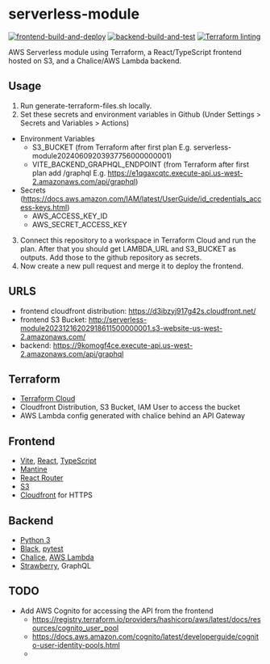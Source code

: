 # serverless-module
[![frontend-build-and-deploy](https://github.com/DustinAlandzes/serverless-serve-tensorflow-model/actions/workflows/frontend.yml/badge.svg)](https://github.com/DustinAlandzes/serverless-serve-tensorflow-model/actions/workflows/frontend.yml)
[![backend-build-and-test](https://github.com/DustinAlandzes/serverless-serve-tensorflow-model/actions/workflows/backend.yml/badge.svg)](https://github.com/DustinAlandzes/serverless-serve-tensorflow-model/actions/workflows/backend.yml)
[![Terraform linting](https://github.com/DustinAlandzes/serverless-serve-tensorflow-model/actions/workflows/terraform-linting.yml/badge.svg)](https://github.com/DustinAlandzes/serverless-serve-tensorflow-model/actions/workflows/terraform-linting.yml)


AWS Serverless module using Terraform, a React/TypeScript frontend hosted on S3, and a Chalice/AWS Lambda backend.

## Usage
1. Run generate-terraform-files.sh locally.
2. Set these secrets and environment variables in Github (Under Settings > Secrets and Variables > Actions)
* Environment Variables
  * S3_BUCKET (from Terraform after first plan E.g. serverless-module20240609203937756000000001)
  * VITE_BACKEND_GRAPHQL_ENDPOINT (from Terraform after first plan add /graphql E.g.  https://e1qgaxcqtc.execute-api.us-west-2.amazonaws.com/api/graphql)
* Secrets (https://docs.aws.amazon.com/IAM/latest/UserGuide/id_credentials_access-keys.html)
  * AWS_ACCESS_KEY_ID
  * AWS_SECRET_ACCESS_KEY

3. Connect this repository to a workspace in Terraform Cloud and run the plan. After that you should get LAMBDA_URL and S3_BUCKET as outputs. Add those to the github repository as secrets.
4. Now create a new pull request and merge it to deploy the frontend.

## URLS
* frontend cloudfront distribution: https://d3ibzyj917g42s.cloudfront.net/
* frontend S3 Bucket: http://serverless-module20231216202918611500000001.s3-website-us-west-2.amazonaws.com/
* backend: https://9komogf4ce.execute-api.us-west-2.amazonaws.com/api/graphql

## Terraform
* [Terraform Cloud](https://developer.hashicorp.com/terraform/cloud-docs)
* Cloudfront Distribution, S3 Bucket, IAM User to access the bucket
* AWS Lambda config generated with chalice behind an API Gateway

## Frontend
* [Vite](https://vitejs.dev/guide/), [React](https://react.dev/reference/react), [TypeScript](https://www.typescriptlang.org/docs/)
* [Mantine](https://mantine.dev/getting-started/)
* [React Router](https://reactrouter.com/en/main)
* [S3](https://docs.aws.amazon.com/AmazonS3/latest/userguide//Welcome.html)
* [Cloudfront](https://docs.aws.amazon.com/cloudfront/#lang/en_us) for HTTPS

## Backend
* [Python 3](https://docs.python.org/3/)
* [Black](https://black.readthedocs.io/en/stable/), [pytest](https://docs.pytest.org/en/7.4.x/)
* [Chalice](https://aws.github.io/chalice/index.html), [AWS Lambda](https://docs.aws.amazon.com/lambda/latest/dg/welcome.html)
* [Strawberry](https://strawberry.rocks/docs), GraphQL

## TODO
* Add AWS Cognito for accessing the API from the frontend
  * https://registry.terraform.io/providers/hashicorp/aws/latest/docs/resources/cognito_user_pool
  * https://docs.aws.amazon.com/cognito/latest/developerguide/cognito-user-identity-pools.html
  * 